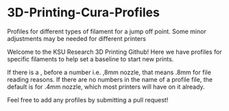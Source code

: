 # 3D-Printing-Cura-Profiles
Profiles for different types of filament for a jump off point. Some minor adjustments may be needed for different printers

Welcome to the KSU Research 3D Printing Github! Here we have profiles for specific filaments to help set a baseline to start new prints. 

If there is a , before a number i.e. ,8mm nozzle, that means .8mm for file reading reasons. If there are no numbers in the name of a profile file, the default is for .4mm nozzle, which most printers will have on it already. 

Feel free to add any profiles by submitting a pull request!
